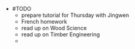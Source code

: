 - #TODO
	- prepare tutorial for Thursday with Jingwen
	- French homework
	- read up on Wood Science
	- read up on Timber Engineering
	-